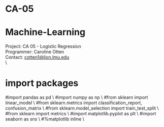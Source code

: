 # CA-05
# Machine-Learning
Project: CA 05 - Logistic Regression\
Programmer: Caroline Otten\
Contact: cotten1@lion.lmu.edu\
\
# import packages 
  #import pandas as pd \ 
  #import numpy as np \ 
  #from sklearn import linear_model \ 
  #from sklearn.metrics import classification_report, confusion_matrix \ 
  #from sklearn.model_selection import train_test_split \ 
  #from sklearn import metrics \ 
  #import matplotlib.pyplot as plt \ 
  #import seaborn as sns \ 
  #%matplotlib inline \ 
